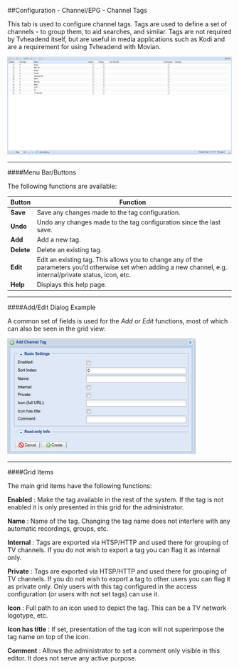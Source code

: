 ##Configuration - Channel/EPG - Channel Tags

This tab is used to configure channel tags. Tags are used to define a
set of channels - to group them, to aid searches, and similar. Tags are not
required by Tvheadend itself, but are useful in media applications such
as Kodi and are a requirement for using Tvheadend with Movian.

!['Channel Tags' Tab](docresources/tagstab.png)

---

####Menu Bar/Buttons

The following functions are available:

Button            | Function
------------------|---------
**Save**          | Save any changes made to the tag configuration.
**Undo**          | Undo any changes made to the tag configuration since the last save.
**Add**           | Add a new tag.
**Delete**        | Delete an existing tag. 
**Edit**          | Edit an existing tag. This allows you to change any of the parameters you’d otherwise set when adding a new channel, e.g. internal/private status, icon, etc.
**Help**          | Displays this help page. 

---

####Add/Edit Dialog Example

A common set of fields is used for the _Add_ or _Edit_ functions, most
of which can also be seen in the grid view:

!['Add/Edit Channel Tag' Dialog](docresources/tagstab1.png)

---

####Grid Items

The main grid items have the following functions:

**Enabled**
: Make the tag available in the rest of the system. If the tag is not
  enabled it is only presented in this grid for the administrator.

**Name**
: Name of the tag. Changing the tag name does not interfere with any
  automatic recordings, groups, etc.

**Internal**
: Tags are exported via HTSP/HTTP and used there for grouping of TV
  channels. If you do not wish to export a tag you can flag it as internal
  only.

**Private**
: Tags are exported via HTSP/HTTP and used there for grouping of TV
  channels. If you do not wish to export a tag to other users you can flag
  it as private only. Only users with this tag configured in the access
  configuration (or users with not set tags) can use it.

**Icon**
: Full path to an icon used to depict the tag. This can be a TV network
  logotype, etc.

**Icon has title**
: If set, presentation of the tag icon will not superimpose the tag name
  on top of the icon.

**Comment**
: Allows the administrator to set a comment only visible in this editor.
  It does not serve any active purpose.
